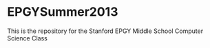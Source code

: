 EPGYSummer2013
==============

This is the repository for the Stanford EPGY Middle School Computer Science Class

